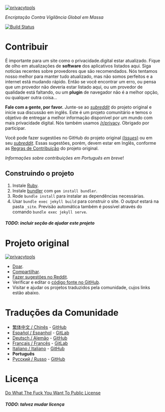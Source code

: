 [![privacytools](assets/img/layout/logo.png)](https://www.privacidade.digital/)

_Encriptação Contra Vigilância Global em Massa_

[![Build Status](https://travis-ci.org/PrivacidadeDigital/privacidade.digital.svg?branch=master)](https://travis-ci.org/PrivacidadeDigital/privacidade.digital)

# Contribuir

É importante para um site como o privacidade.digital estar atualizado. Fique de olho em atualizações de __software__ dos aplicativos listados aqui. Siga notícias recentes sobre provedores que são recomendados. Nós tentamos nosso melhor para manter tudo atualizado, mas não somos perfeitos e a internet está mudando rápido. Então se você encontrar um erro, ou pensa que um provedor não deveria estar listado aqui, ou um provedor de qualidade está faltando, ou um __plugin__ de navegador não é a melhor opção, ou qualquer outra coisa...

**Fale com a gente, por favor.** Junte-se ao [_subreddit_](https://www.reddit.com/r/privacytoolsIO/) do projeto original e inicie sua discussão em inglês. Este é um projeto comunitário e temos o objetivo de entregar a melhor informação disponível por um mundo com mais privacidade digital. Nós também usamos [/r/privacy](https://www.reddit.com/r/privacy). Obrigado por participar.

Você pode fazer sugestões no GitHub do projeto original [(_Issues_)](https://github.com/privacytoolsIO/privacytools.io/issues) ou em seu [_subreddit_](https://www.reddit.com/r/privacytoolsIO/). Essas sugestões, porém, devem estar em Inglês, conforme as [Regras de Contribuição](https://github.com/privacytoolsIO/privacytools.io/blob/master/.github/CONTRIBUTING.md) do projeto original.

_Informações sobre contribuições em Português em breve_!

## Construindo o projeto

1. Instale [Ruby](https://www.ruby-lang.org/pt/documentation/installation/).
1. Instale [bundler](https://bundler.io/) com `gem install bundler`.
1. Rode `bundle install` para instalar as dependências necessárias.
1. Usar `bundle exec jekyll build` para construir o site. O _output_ estará na pasta `_site`. Previsão automática também é possível através do comando `bundle exec jekyll serve`.

##### TODO: incluir seção de ajudar este projeto

# Projeto original

[![privacytools](https://privacytools.io/assets/img/layout/logo.png)](https://www.privacytools.io/)

- [Doar](https://www.privacytools.io/donate/).
- [Compartilhar](https://www.privacytools.io/#participate).
- [Fazer sugestões no Reddit](https://www.reddit.com/r/privacytoolsIO/).
- Verificar e editar o [código fonte no GitHub](https://github.com/privacytoolsIO/privacytools.io).
- Visitar e ajudar os projetos traduzidos pela comunidade, cujos links estão abaixo.

# Traduções da Comunidade

- [繁体中文 / Chinês](https://privacytools.twngo.xyz/) - [GitHub](https://github.com/twngo/privacytools-zh)
- [Español / Espanhol](https://victorhck.gitlab.io/privacytools-es/) - [GitLab](https://gitlab.com/victorhck/privacytools-es)
- [Deutsch / Alemão](https://privacytools.it-sec.rocks/) - [GitHub](https://github.com/Anon215/privacytools.it-sec.rocks)
- [Français / Francês](https://privacytools.dreads-unlock.fr/) - [GitLab](https://gitlab.com/Booteille/privacytools)
- [Italiano / Italiano](https://privacytools-it.github.io/) - [GitHub](https://github.com/privacytools-it/privacytools-it.github.io)
- __Português__
- [Русский / Russo](https://privacytools.ru) - [GitHub](https://github.com/c0rdis/privacytools.ru)

# Licença

[Do What The Fuck You Want To Public License](https://github.com/abbluiz/privacidade.digital/blob/master/LICENSE.txt)

##### TODO: talvez mudar licença
